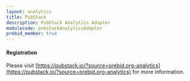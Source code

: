 ```yaml
---
layout: analytics
title: PubStack
description: PubStack Analytics Adapter
modulecode: pubstackAnalyticsAdapter
prebid_member: true
---
```


#### Registration

Please visit [https://pubstack.io/?source=prebid.org-analytics](https://pubstack.io/?source=prebid.org-analytics) for more information.

